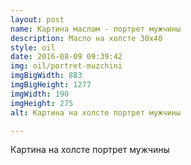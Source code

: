 ```yaml
---
layout: post
name: Картина маслом - портрет мужчины
description: Масло на холсте 30x40
style: oil
date: 2016-08-09 09:39:42
img: oil/portret-muzchini
imgBigWidth: 883
imgBigHeight: 1277
imgWidth: 190
imgHeight: 275
alt: Картина на холсте портрет мужчины

---
```


Картина на холсте портрет мужчины